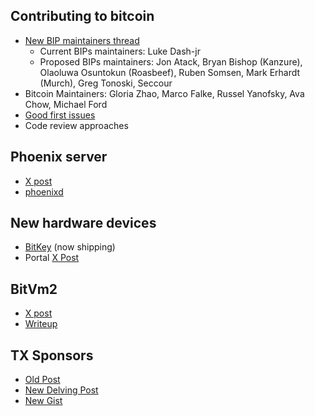 ## Contributing to bitcoin

* [New BIP maintainers thread](https://groups.google.com/g/bitcoindev/c/cuMZ77KEQAA)
    * Current BIPs maintainers: Luke Dash-jr
    * Proposed BIPs maintainers: Jon Atack, Bryan Bishop (Kanzure), Olaoluwa
      Osuntokun (Roasbeef), Ruben Somsen, Mark Erhardt (Murch), Greg Tonoski,
      Seccour
* Bitcoin Maintainers: Gloria Zhao, Marco Falke, Russel Yanofsky, Ava Chow,
  Michael Ford
* [Good first issues](https://github.com/bitcoin/bitcoin/issues?q=is%3Aopen+is%3Aissue+label%3A%22good+first+issue%22)
* Code review approaches

## Phoenix server

* [X post](https://twitter.com/PhoenixWallet/status/1771236080680841668)
* [phoenixd](https://phoenix.acinq.co/server)

## New hardware devices

* [BitKey](https://bitkey.build/) (now shipping)
* Portal [X Post](https://twitter.com/afilini/status/1766085500106920268?ref=nobsbitcoin.com)

## BitVm2

* [X post](https://twitter.com/robin_linus/status/1772320688897941895)
* [Writeup](https://bitvm.org/bitvm2)

## TX Sponsors

* [Old Post](https://lists.linuxfoundation.org/pipermail/bitcoin-dev/2020-September/018168.html)
* [New Delving Post](https://delvingbitcoin.org/t/improving-transaction-sponsor-blockspace-efficiency/696)
* [New Gist](https://gist.github.com/Kixunil/6ae6f787db36d0d5ed3220f5bcece7f7)
